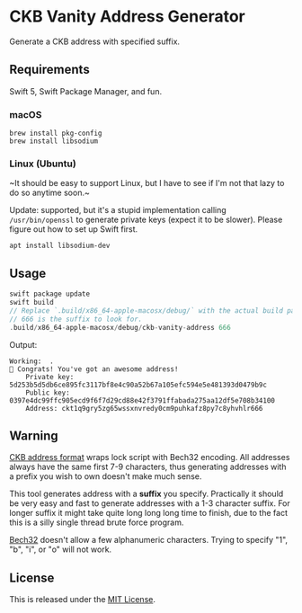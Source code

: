 # CKB Vanity Address Generator

Generate a CKB address with specified suffix.

## Requirements

Swift 5, Swift Package Manager, and fun.

### macOS

```shell
brew install pkg-config
brew install libsodium
```

### Linux (Ubuntu)

~It should be easy to support Linux, but I have to see if I'm not that lazy to do so anytime soon.~

Update: supported, but it's a stupid implementation calling `/usr/bin/openssl` to generate private keys (expect it to be slower).
Please figure out how to set up Swift first.

```shell
apt install libsodium-dev
```

## Usage

```swift
swift package update
swift build
// Replace `.build/x86_64-apple-macosx/debug/` with the actual build path on your machine.
// 666 is the suffix to look for.
.build/x86_64-apple-macosx/debug/ckb-vanity-address 666
```

Output:

```shell
Working:  .
🎉 Congrats! You've got an awesome address!
	Private key: 5d253b5d5db6ce895fc3117bf8e4c90a52b67a105efc594e5e481393d0479b9c
	Public key: 0397e4dc99ffc905ecd9f6f7d29cd88e42f3791ffabada275aa12df5e708b34100
	Address: ckt1q9gry5zg65wssxnvredy0cm9puhkafz8py7c8yhvhlr666
```

## Warning

[CKB address format](https://github.com/nervosnetwork/rfcs/blob/c1edeeefdc0768c024e6a9f035bc5b099f61ccbb/rfcs/0000-address-format/0000-address-format.md) wraps lock script with Bech32 encoding. All addresses always have the same first 7-9 characters, thus generating addresses with a prefix you wish to own doesn't make much sense.

This tool generates address with a **suffix** you specify. Practically it should be very easy and fast to generate addresses with a 1-3 character suffix. For longer suffix it might take quite long long long time to finish, due to the fact this is a silly single thread brute force program.

[Bech32](https://github.com/bitcoin/bips/blob/master/bip-0173.mediawiki#bech32) doesn't allow a few alphanumeric characters. Trying to specify "1", "b", "i", or "o" will not work.

## License

This is released under the [MIT License](LICENSE).
